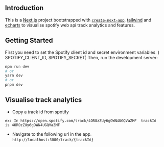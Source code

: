 ## Introduction

This is a [Next.js](https://nextjs.org/) project bootstrapped with [`create-next-app`](https://github.com/vercel/next.js/tree/canary/packages/create-next-app), [tailwind](https://tailwindcss.com/) and [echarts](https://echarts.apache.org/) to visualise spotify web api track analytics and features.

## Getting Started

First you need to set the Spotify client id and secret environment variables. ( SPOTIFY_CLIENT_ID, SPOTIFY_SECRET)
Then, run the development server:

```bash
npm run dev
# or
yarn dev
# or
pnpm dev
```

## Visualise track analytics

- Copy a track id from spotify

`ex: In https://open.spotify.com/track/4OROzZUy6gOWN4UGQVaZMF 
trackId is 4OROzZUy6gOWN4UGQVaZMF `

- Navigate to the following url in the app. `http://localhost:3000/track/{trackId}`

